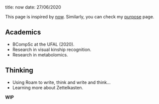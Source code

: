 title: now
date: 27/06/2020

This page is inspired by [now](https://nownownow.com/about). Similarly, you can check my [purpose]({filename}/pages/purpose.md) page.

## Academics
- BCompSc at the UFAL (2020).
- Research in visual kinship recognition.
- Research in metabolomics.

## Thinking
- Using Roam to write, think and write and think...
- Learning more about Zettelkasten.

**WIP**
